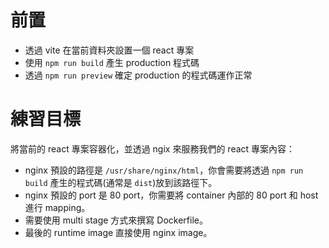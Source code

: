 # 前置
- 透過 vite 在當前資料夾設置一個 react 專案
- 使用 `npm run build` 產生 production 程式碼
- 透過 `npm run preview` 確定 production 的程式碼運作正常

# 練習目標
將當前的 react 專案容器化，並透過 ngix 來服務我們的 react 專案內容：
- nginx 預設的路徑是 `/usr/share/nginx/html`，你會需要將透過 `npm run build` 產生的程式碼(通常是 `dist`)放到該路徑下。
- nginx 預設的 port 是 80 port，你需要將 container 內部的 80 port 和 host 進行 mapping。
- 需要使用 multi stage 方式來撰寫 Dockerfile。
- 最後的 runtime image 直接使用 nginx image。

